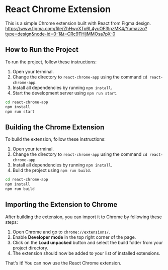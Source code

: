 # React Chrome Extension

This is a simple Chrome extension built with React from Figma design.
https://www.figma.com/file/ZhHwyXTp6L4yuOF3IpzMK4/Yumazzo?type=design&node-id=0-1&t=CRc9THljMMOsa7pX-0

## How to Run the Project

To run the project, follow these instructions:

1. Open your terminal.
2. Change the directory to `react-chrome-app` using the command `cd react-chrome-app`.
3. Install all dependencies by running `npm install`.
4. Start the development server using `npm run start`.

```bash
cd react-chrome-app
npm install
npm run start
```

## Building the Chrome Extension

To build the extension, follow these instructions:

1. Open your terminal.
2. Change the directory to `react-chrome-app` using the command `cd react-chrome-app`.
3. Install all dependencies by running `npm install`.
4. Build the project using `npm run build`.

```bash
cd react-chrome-app
npm install
npm run build
```

## Importing the Extension to Chrome

After building the extension, you can import it to Chrome by following these steps:

1. Open Chrome and go to `chrome://extensions/`.
2. Enable **Developer mode** in the top right corner of the page.
3. Click on the **Load unpacked** button and select the build folder from your project directory.
4. The extension should now be added to your list of installed extensions.

That's it! You can now use the React Chrome extension.

```

```

